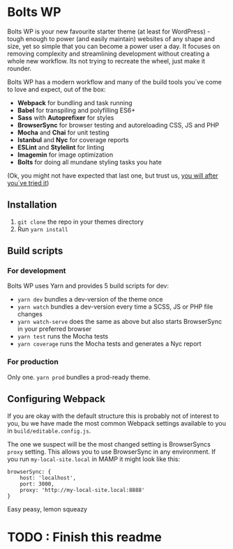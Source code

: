 # Bolts WP
Bolts WP is your new favourite starter theme (at least for WordPress) - tough enough to power (and easily maintain) websites of any shape and size, yet so simple that you can become a power user a day. It focuses on removing complexity and streamlining development without creating a whole new workflow. Its not trying to recreate the wheel, just make it rounder.

Bolts WP has a modern workflow and many of the build tools you´ve come to love and expect, out of the box:

- **Webpack** for bundling and task running
- **Babel** for transpiling and polyfilling ES6+
- **Sass** with **Autoprefixer** for styles
- **BrowserSync** for browser testing and autoreloading CSS, JS and PHP
- **Mocha** and **Chai** for unit testing
- **Istanbul** and **Nyc** for coverage reports
- **ESLint** and **Stylelint** for linting
- **Imagemin** for image optimization
- **Bolts** for doing all mundane styling tasks you hate 

(Ok, you might not have expected that last one, but trust us, [you will after you´ve tried it](http:s//github.com/pocketsize/bolts "you will after you´ve tried it"))




## Installation
1. `git clone` the repo in your themes directory
2. Run `yarn install`

## Build scripts
### For development
Bolts WP uses Yarn and provides 5 build scripts for dev:
- `yarn dev` bundles a dev-version of the theme once
- `yarn watch` bundles a dev-version every time a SCSS, JS or PHP file changes
- `yarn watch-serve` does the same as above but also starts BrowserSync in your preferred browser
- `yarn test` runs the Mocha tests
- `yarn coverage` runs the Mocha tests and generates a Nyc report

### For production
Only one. `yarn prod` bundles a prod-ready theme. 

## Configuring Webpack
If you are okay with the default structure this is probably not of interest to you, bu we have made the most common Webpack settings available to you in `build/editable.config.js`. 

The one we suspect will be the most changed setting is BrowserSyncs `proxy` setting. This allows you to use BrowserSync in any environment. If you run `my-local-site.local` in MAMP it might look like this:


    browserSync: {
    	host: 'localhost',
    	port: 3000,
    	proxy: 'http://my-local-site.local:8888'
    }

Easy peasy, lemon squeazy
# TODO : Finish this readme
